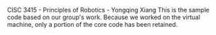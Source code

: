 CISC 3415 - Principles of Robotics - Yongqing Xiang
This is the sample code based on our group's work. Because we worked on the virtual machine, only a portion of the core code has been retained.
